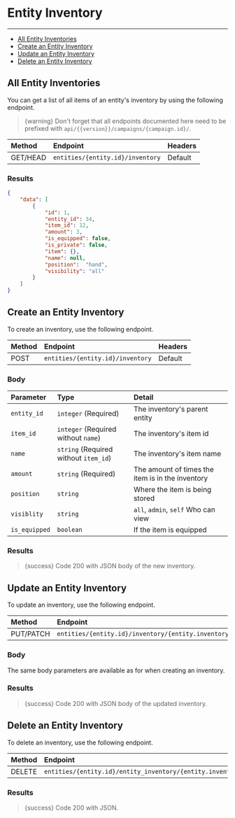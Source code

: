 # Entity Inventory

---

- [All Entity Inventories](#all-entity-inventory)
- [Create an Entity Inventory](#create-inventory)
- [Update an Entity Inventory](#update-inventory)
- [Delete an Entity Inventory](#delete-inventory)

<a name="all-entity-inventory"></a>
## All Entity Inventories

You can get a list of all items of an entity's inventory by using the following endpoint.

> {warning} Don't forget that all endpoints documented here need to be prefixed with `api/{{version}}/campaigns/{campaign.id}/`.


| Method | Endpoint| Headers |
| :- |   :-   |  :-  |
| GET/HEAD | `entities/{entity.id}/inventory` | Default |

### Results
```json
{
    "data": [
        {
            "id": 1,
            "entity_id": 34,
            "item_id": 12,
            "amount": 3,
            "is_equipped": false,
            "is_private": false,
            "item": {},
            "name": null,
            "position":  "hand",
            "visibility": "all"
        }
    ]
}
```


<a name="create-inventory"></a>
## Create an Entity Inventory

To create an inventory, use the following endpoint.

| Method | Endpoint| Headers |
| :- |   :-   |  :-  |
| POST | `entities/{entity.id}/inventory` | Default |

### Body

| Parameter | Type | Detail |
| :- |   :-   |  :-  |
| `entity_id` | `integer` (Required) | The inventory's parent entity |
| `item_id` | `integer` (Required without `name`) | The inventory's item id |
| `name` | `string` (Required without `item_id`) | The inventory's item name |
| `amount` | `string` (Required) | The amount of times the item is in the inventory |
| `position` | `string` | Where the item is being stored |
| `visiblity` | `string` | `all`, `admin`, `self` Who can view |
| `is_equipped` | `boolean` | If the item is equipped |


### Results

> {success} Code 200 with JSON body of the new inventory.


<a name="update-inventory"></a>
## Update an Entity Inventory

To update an inventory, use the following endpoint.

| Method | Endpoint| Headers |
| :- |   :-   |  :-  |
| PUT/PATCH | `entities/{entity.id}/inventory/{entity.inventory.id}` | Default |

### Body

The same body parameters are available as for when creating an inventory.

### Results

> {success} Code 200 with JSON body of the updated inventory.


<a name="delete-inventory"></a>
## Delete an Entity Inventory

To delete an inventory, use the following endpoint.

| Method | Endpoint| Headers |
| :- |   :-   |  :-  |
| DELETE | `entities/{entity.id}/entity_inventory/{entity.inventory.id}` | Default |

### Results

> {success} Code 200 with JSON.
